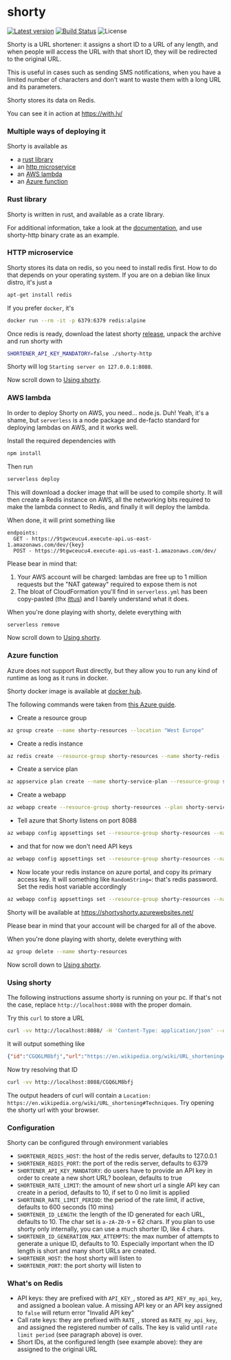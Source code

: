 # shorty

[![Latest version](https://img.shields.io/crates/v/shorty.svg)](https://crates.io/crates/shorty)
[![Build Status](https://travis-ci.org/ffissore/shorty.svg?branch=master)](https://travis-ci.org/ffissore/shorty)
![License](https://img.shields.io/github/license/ffissore/shorty.svg)

Shorty is a URL shortener: it assigns a short ID to a URL of any length, and when people will access the URL with that short ID, they will be redirected to the original URL.

This is useful in cases such as sending SMS notifications, when you have a limited number of characters and don't want to waste them with a long URL and its parameters.

Shorty stores its data on Redis.

You can see it in action at https://with.lv/

### Multiple ways of deploying it

Shorty is available as

- a [rust library](#rust-library)
- an [http microservice](#http-microservice)
- an [AWS lambda](#aws-lambda)
- an [Azure function](#azure-function)

### Rust library

Shorty is written in rust, and available as a crate library.

For additional information, take a look at the [documentation](https://docs.rs/shorty), and use shorty-http binary crate as an example. 

### HTTP microservice

Shorty stores its data on redis, so you need to install redis first. How to do that depends on your operating system. If you are on a debian like linux distro, it's just a
```bash
apt-get install redis
```
If you prefer `docker`, it's
```bash
docker run --rm -it -p 6379:6379 redis:alpine
```

Once redis is ready, download the latest shorty [release](https://github.com/ffissore/shorty/releases), unpack the archive and run shorty with

```bash
SHORTENER_API_KEY_MANDATORY=false ./shorty-http
```

Shorty will log `Starting server on 127.0.0.1:8088`.

Now scroll down to [Using shorty](#using-shorty).

### AWS lambda

In order to deploy Shorty on AWS, you need... node.js. Duh! Yeah, it's a shame, but `serverless` is a node package and de-facto standard for deploying lambdas on AWS, and it works well.

Install the required dependencies with 

```bash
npm install
```

Then run

```bash
serverless deploy
```

This will download a docker image that will be used to compile shorty. It will then create a Redis instance on AWS, all the networking bits required to make the lambda connect to Redis, and finally it will deploy the lambda.

When done, it will print something like

```
endpoints:
  GET - https://9tgwceucu4.execute-api.us-east-1.amazonaws.com/dev/{key}
  POST - https://9tgwceucu4.execute-api.us-east-1.amazonaws.com/dev/
```

Please bear in mind that:
1. Your AWS account will be charged: lambdas are free up to 1 million requests but the "NAT gateway" required to expose them is not
1. The bloat of CloudFormation you'll find in `serverless.yml` has been copy-pasted (thx [ittus](https://github.com/ittus/aws-lambda-vpc-nat-examples/blob/master/serverless.yml)) and I barely understand what it does.

When you're done playing with shorty, delete everything with
```bash
serverless remove
```   

Now scroll down to [Using shorty](#using-shorty).

### Azure function

Azure does not support Rust directly, but they allow you to run any kind of runtime as long as it runs in docker.

Shorty docker image is available at [docker hub](https://hub.docker.com/r/ffissore/shorty).

The following commands were taken from [this Azure guide](https://docs.microsoft.com/azure/app-service/containers/tutorial-custom-docker-image).

* Create a resource group
```bash
az group create --name shorty-resources --location "West Europe"
```
* Create a redis instance  
```bash
az redis create --resource-group shorty-resources --name shorty-redis --location "West Europe" --sku Basic --vm-size c0 --enable-non-ssl-port
```
* Create a service plan
```bash
az appservice plan create --name shorty-service-plan --resource-group shorty-resources --sku B1 --is-linux
``` 
* Create a webapp
```bash
az webapp create --resource-group shorty-resources --plan shorty-service-plan --name shortyshorty --deployment-container-image-name ffissore/shorty:latest
```
* Tell azure that Shorty listens on port 8088
```bash
az webapp config appsettings set --resource-group shorty-resources --name shortyshorty --settings WEBSITES_PORT=8088
```
* and that for now we don't need API keys
```bash
az webapp config appsettings set --resource-group shorty-resources --name shortyshorty --settings SHORTENER_API_KEY_MANDATORY=false
```
* Now locate your redis instance on azure portal, and copy its primary access key. It will something like `RandomString=`: that's redis password. Set the redis host variable accordingly
```bash
az webapp config appsettings set --resource-group shorty-resources --name shortyshorty --settings SHORTENER_REDIS_HOST=:RandomString=@shorty-redis.redis.cache.windows.net
```

Shorty will be available at https://shortyshorty.azurewebsites.net/

Please bear in mind that your account will be charged for all of the above.

When you're done playing with shorty, delete everything with
```bash
az group delete --name shorty-resources
```   

Now scroll down to [Using shorty](#using-shorty).
 
### Using shorty

The following instructions assume shorty is running on your pc. If that's not the case, replace `http://localhost:8088` with the proper domain.
 
Try this `curl` to store a URL

```bash
curl -vv http://localhost:8088/ -H 'Content-Type: application/json' --data '{"url":"https://en.wikipedia.org/wiki/URL_shortening#Techniques"}'
```

It will output something like

```json
{"id":"CGQ6LM8bfj","url":"https://en.wikipedia.org/wiki/URL_shortening#Techniques"}
```

Now try resolving that ID

```bash
curl -vv http://localhost:8088/CGQ6LM8bfj
```

The output headers of curl will contain a `Location: https://en.wikipedia.org/wiki/URL_shortening#Techniques`. Try opening the shorty url with your browser.

### Configuration

Shorty can be configured through environment variables

* `SHORTENER_REDIS_HOST`: the host of the redis server, defaults to 127.0.0.1
* `SHORTENER_REDIS_PORT`: the port of the redis server, defaults to 6379
* `SHORTENER_API_KEY_MANDATORY`: do users have to provide an API key in order to create a new short URL? boolean, defaults to true
* `SHORTENER_RATE_LIMIT`: the amount of new short url a single API key can create in a period, defaults to 10, if set to 0 no limit is applied
* `SHORTENER_RATE_LIMIT_PERIOD`: the period of the rate limit, if active, defaults to 600 seconds (10 mins)
* `SHORTENER_ID_LENGTH`: the length of the ID generated for each URL, defaults to 10. The char set is `a-zA-Z0-9` = 62 chars. If you plan to use shorty only internally, you can use a much shorter ID, like 4 chars.
* `SHORTENER_ID_GENERATION_MAX_ATTEMPTS`: the max number of attempts to generate a unique ID, defaults to 10. Especially important when the ID length is short and many short URLs are created.
* `SHORTENER_HOST`: the host shorty will listen to
* `SHORTENER_PORT`: the port shorty will listen to

### What's on Redis

* API keys: they are prefixed with `API_KEY_`, stored as `API_KEY_my_api_key`, and assigned a boolean value. A missing API key or an API key assigned to `false` will return error "Invalid API key"
* Call rate keys: they are prefixed with `RATE_`, stored as `RATE_my_api_key`, and assigned the registered number of calls. The key is valid until `rate limit period` (see paragraph above) is over.
* Short IDs, at the configured length (see example above): they are assigned to the original URL
